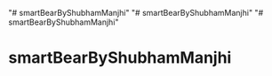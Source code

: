 "# smartBearByShubhamManjhi" 
"# smartBearByShubhamManjhi" 
"# smartBearByShubhamManjhi" 
# smartBearByShubhamManjhi
